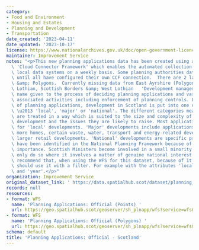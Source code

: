 ```yaml
---
category:
- Food and Environment
- Housing and Estates
- Planning and Development
- Transportation
date_created: '2023-04-11'
date_updated: '2023-10-17'
license: https://www.nationalarchives.gov.uk/doc/open-government-licence/version/3/
maintainer: Improvement Service
notes: "<p>This new planning applications data has been created using a custom built\
  \ 'Cloud Connector Framework' which enables the automated collection of data from\
  \ local data systems on a weekly basis. Some planning authorities data may be missing\
  \ until all have configured their own CCF connection.  There are 2 layers: Points\
  \ &amp; Polygons.  Currently missing data from East Ayrshire (Polygons only), East\
  \ Lothian, Scottish Borders &amp; West Lothian   'Development management' is the\
  \ name given to the process of deciding planning applications and various other\
  \ associated activities including enforcement of planning controls. For the purposes\
  \ of planning applications, development in Scotland is put into one of three categories\
  \ \u2013 'local', 'major' or 'national'. The different categories mean that applications\
  \ are treated in a way which is suited to the size and complexity of the proposed\
  \ development and the issues they are likely to raise. Most applications will be\
  \ for 'local' developments. 'Major' developments include applications for 50 or\
  \ more homes, certain waste, water, transport and energy-related developments, and\
  \ larger retail developments. 'National' developments are specific projects which\
  \ have been identified in the National Planning Framework because of their national\
  \ importance. Scottish Ministers become involved in a small minority of cases, but\
  \ only do so where it involves a matter of genuine national interest.  We strongly\
  \ recommend that, when using the WFS for this dataset, because of it's size you\
  \ should use it with a filter. For example with the attributes 'local_authority'\
  \ and 'year'.</p>"
organization: Improvement Service
original_dataset_link: ' https://data.spatialhub.scot/dataset/planning_applications_official-is'
records: null
resources:
- format: WFS
  name: 'Planning Applications: Official (Points) '
  url: https://geo.spatialhub.scot/geoserver/sh_plnapp/wfs?service=wfs&typeName=sh_plnapp:pub_plnapppnt
- format: WFS
  name: 'Planning Applications: Official (Polygons) '
  url: https://geo.spatialhub.scot/geoserver/sh_plnapp/wfs?service=wfs&typeName=sh_plnapp:pub_plnapppol
schema: default
title: 'Planning Applications: Official - Scotland'
---
```

